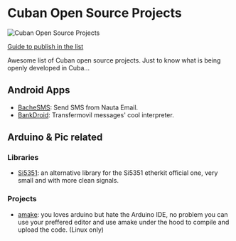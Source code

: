  
# Cuban Open Source Projects

![Cuban Open Source Projects](https://repository-images.githubusercontent.com/192082154/31c31d80-8f7f-11e9-95d0-3cd6467c8181)

[Guide to publish in the list](publish.md)

Awesome list of Cuban open source projects. Just to know what is being openly developed in Cuba...

## Android Apps

- [BacheSMS](https://github.com/n3omaster/BacheSMS): Send SMS from Nauta Email.
- [BankDroid](https://github.com/rlazom/BankDroid): Transfermovil messages' cool interpreter.

## Arduino & Pic related


### Libraries

- [Si5351](https://github.com/pavelmc/Si5351mcu): an alternative library for the Si5351 etherkit official one, very small and with more clean signals.

### Projects

- [amake](https://github.com/pavelmc/amake): you loves arduino but hate the Arduino IDE, no problem you can use your preffered editor and use amake under the hood to compile and upload the code. (Linux only)